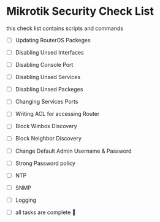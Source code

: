 # Mikrotik Security Check List
this check list contains scripts and commands


- [ ] Updating RouterOS Packeges 
- [ ] Disabling Unsed Interfaces
- [ ] Disabling Console Port
- [ ] Disabling Unsed Services
- [ ] Disabling Unsed Packeges
- [ ] Changing Services Ports
- [ ] Writing ACL for accessing Router
- [ ] Block Winbox Discovery
- [ ] Block Neighbor Discovery
- [ ] Change Default Admin Username & Password
- [ ] Strong Password policy
- [ ] NTP
- [ ] SNMP
- [ ] Logging
- [ ] all tasks are complete :tada:


